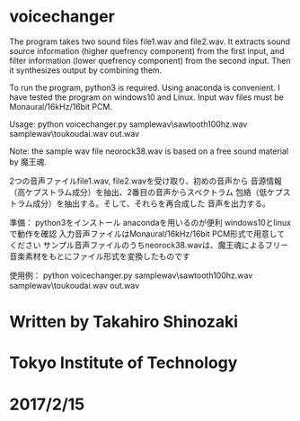 # voicechanger
The program takes two sound files file1.wav and file2.wav.
It extracts sound source information (higher quefrency component)
from the first input, and filter information (lower quefrency component)
from the second input. 
Then it synthesizes output by combining them.

To run the program, python3 is required.
Using anaconda is convenient.
I have tested the program on windows10 and Linux.
Input wav files must be Monaural/16kHz/16bit PCM.

Usage:
python voicechanger.py samplewav\sawtooth100hz.wav samplewav\toukoudai.wav out.wav

Note: the sample wav file neorock38.wav is based on a free sound material by 魔王魂.

2つの音声ファイルfile1.wav, file2.wavを受け取り、初めの音声から
音源情報（高ケプストラム成分）を抽出、2番目の音声からスペクトラム
包絡（低ケプストラム成分）を抽出する。そして、それらを再合成した
音声を出力する。

準備：
python3をインストール
anacondaを用いるのが便利
windows10とlinuxで動作を確認
入力音声ファイルはMonaural/16kHz/16bit PCM形式で用意してください
サンプル音声ファイルのうちneorock38.wavは、魔王魂によるフリー音楽素材をもとにファイル形式を変換したものです

使用例：
python voicechanger.py samplewav\sawtooth100hz.wav samplewav\toukoudai.wav out.wav


# Written by Takahiro Shinozaki
# Tokyo Institute of Technology
# 2017/2/15

